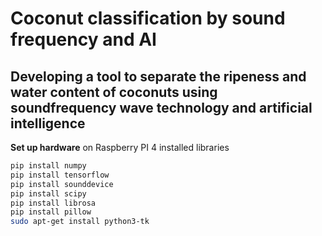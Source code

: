 # Coconut classification by sound frequency and AI
## Developing a tool to separate the ripeness and water content of coconuts using soundfrequency wave technology and artificial intelligence

**Set up hardware**
on Raspberry PI 4 installed libraries
```sh
pip install numpy
pip install tensorflow
pip install sounddevice
pip install scipy
pip install librosa
pip install pillow
sudo apt-get install python3-tk
